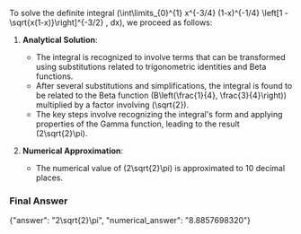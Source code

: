 To solve the definite integral \(\int\limits_{0}^{1} x^{-3/4} (1-x)^{-1/4} \left[1 - \sqrt{x(1-x)}\right]^{-3/2} \, dx\), we proceed as follows:

1. **Analytical Solution**:
   - The integral is recognized to involve terms that can be transformed using substitutions related to trigonometric identities and Beta functions.
   - After several substitutions and simplifications, the integral is found to be related to the Beta function \(B\left(\frac{1}{4}, \frac{3}{4}\right)\) multiplied by a factor involving \(\sqrt{2}\).
   - The key steps involve recognizing the integral's form and applying properties of the Gamma function, leading to the result \(2\sqrt{2}\pi\).

2. **Numerical Approximation**:
   - The numerical value of \(2\sqrt{2}\pi\) is approximated to 10 decimal places.

### Final Answer
{"answer": "2\\sqrt{2}\\pi", "numerical_answer": "8.8857698320"}